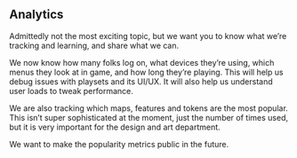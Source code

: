 ## Analytics 
Admittedly not the most exciting topic, but we want you to know what we’re tracking and learning, and share what we can.

We now know how many folks log on, what devices they’re using, which menus they look at in game, and how long they’re playing. This will help us debug issues with playsets and its UI/UX. It will also help us understand user loads to tweak performance.

We are also tracking which maps, features and tokens are the most popular. This isn’t super sophisticated at the moment, just the number of times used, but it is very important for the design and art department.

We want to make the popularity metrics public in the future.